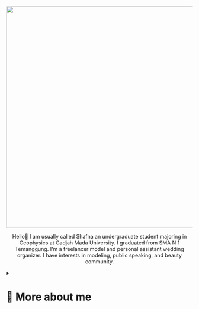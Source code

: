 <div align="center" width="500">
<img src="https://im4.ezgif.com/tmp/ezgif-4-46984fc5c2.gif" width="600">
</div>
<p align="center">
Hello🐝 I am usually called Shafna an undergraduate student majoring in Geophysics at Gadjah Mada University. I graduated from SMA N 1 Temanggung. I'm a freelancer model and personal assistant wedding organizer. I have interests in modeling, public speaking, and beauty community. 
</p>

<details> 
  <summary> <h1 font size="2"> 🦋 More about me</summary>  
  - 💼 I'm a freelancer <br>
  - 🏅 All my experience are available at (www.linkedin.com/in/shafna-puspita-prastya) <br>
  - 💌 You may contact me through (shafnapuspitaprastya@mail.ugm.ac.id) <br>
</details>
